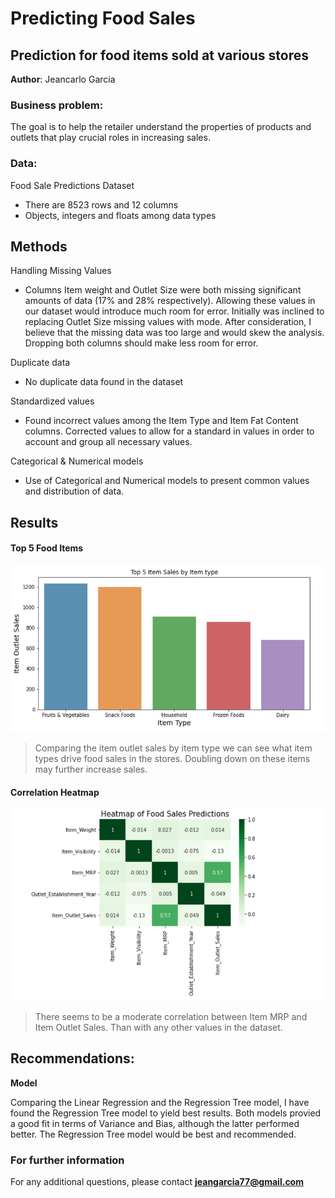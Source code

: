 # Predicting Food Sales
## Prediction for food items sold at various stores 

**Author**: Jeancarlo Garcia

### Business problem:

The goal is to help the retailer understand the properties of products and outlets that play crucial roles in increasing sales.


### Data:
Food Sale Predictions Dataset

- There are 8523 rows and 12 columns
- Objects, integers and floats among data types


## Methods
Handling Missing Values

- Columns Item weight and Outlet Size were both missing significant amounts of data (17% and 28% respectively). Allowing these values in our dataset would introduce much room for error. Initially was inclined to replacing Outlet Size missing values with mode. After consideration, I believe that the missing data was too large and would skew the analysis. Dropping both columns should make less room for error.

Duplicate data

- No duplicate data found in the dataset

Standardized values 

- Found incorrect values among the Item Type and Item Fat Content columns. Corrected values to allow for a standard in values in order to account and group all necessary values.

Categorical & Numerical models

- Use of Categorical and Numerical models to present common values and distribution of data.

## Results

#### Top 5 Food Items
![Top 5 Food Items image](Top5_Food_Items_Project1.PNG)

> Comparing the item outlet sales by item type we can see what item types drive food sales in the stores. Doubling down on these items may further increase sales.

#### Correlation Heatmap
![Heatmap Correlation image](Food_Sales_Heatmap.PNG)

> There seems to be a moderate correlation between Item MRP and Item Outlet Sales. Than with any other values in the dataset.

## Recommendations:

**Model**

Comparing the Linear Regression and the Regression Tree model, I have found the Regression Tree model to yield best results. Both models provied a good fit in terms of Variance and Bias, although the latter performed better. The Regression Tree model would be best and recommended.


### For further information


For any additional questions, please contact **jeangarcia77@gmail.com**
